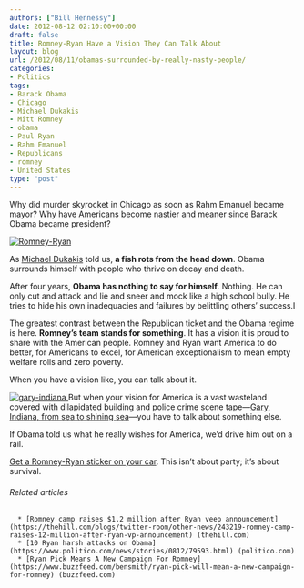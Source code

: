 ```yaml
---
authors: ["Bill Hennessy"]
date: 2012-08-12 02:10:00+00:00
draft: false
title: Romney-Ryan Have a Vision They Can Talk About
layout: blog
url: /2012/08/11/obamas-surrounded-by-really-nasty-people/
categories:
- Politics
tags:
- Barack Obama
- Chicago
- Michael Dukakis
- Mitt Romney
- obama
- Paul Ryan
- Rahm Emanuel
- Republicans
- romney
- United States
type: "post"
---
```


Why did murder skyrocket in Chicago as soon as Rahm Emanuel became mayor? Why have Americans become nastier and meaner since Barack Obama became president?

[![Romney-Ryan](https://ludicrite.files.wordpress.com/2012/08/romney-ryan_thumb.jpg)
](https://ludicrite.files.wordpress.com/2012/08/romney-ryan.jpg)

As [Michael Dukakis](https://en.wikipedia.org/wiki/Michael_Dukakis) told us, **a fish rots from the head down**. Obama surrounds himself with people who thrive on decay and death.

After four years, **Obama has nothing to say for himself**. Nothing. He can only cut and attack and lie and sneer and mock like a high school bully. He tries to hide his own inadequacies and failures by belittling others’ success.I

The greatest contrast between the Republican ticket and the Obama regime is here. **Romney’s team stands for something**. It has a vision it is proud to share with the American people. Romney and Ryan want America to do better, for Americans to excel, for American exceptionalism to mean empty welfare rolls and zero poverty.

When you have a vision like, you can talk about it.

[![gary-indiana](https://ludicrite.files.wordpress.com/2012/08/gary-indiana_thumb.jpg)
](https://ludicrite.files.wordpress.com/2012/08/gary-indiana.jpg)But when your vision for America is a vast wasteland covered with dilapidated building and police crime scene tape—[Gary, Indiana, from sea to shining sea](https://www.businessinsider.com/an-elegy-for-gary-indiana-2012-5)—you have to talk about something else.

If Obama told us what he really wishes for America, we’d drive him out on a rail.

[Get a Romney-Ryan sticker on your car](https://www.mittromney.com/donate/romney-ryan-bumper-sticker?sc=INTVP030&utm_medium=email&utm_source=et&utm_content=img_body_bumper+sticker&utm_campaign=1573288_231278_Ann%2520Romney). This isn’t about party; it’s about survival.


###### Related articles





	  * [Romney camp raises $1.2 million after Ryan veep announcement](https://thehill.com/blogs/twitter-room/other-news/243219-romney-camp-raises-12-million-after-ryan-vp-announcement) (thehill.com)
	  * [10 Ryan harsh attacks on Obama](https://www.politico.com/news/stories/0812/79593.html) (politico.com)
	  * [Ryan Pick Means A New Campaign For Romney](https://www.buzzfeed.com/bensmith/ryan-pick-will-mean-a-new-campaign-for-romney) (buzzfeed.com)

